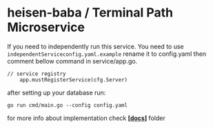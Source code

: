 # heisen-baba / Terminal Path Microservice

If you need to independently run this service. You need to use ```independentServiceconfig.yaml.example``` rename it to config.yaml then comment bellow command in service/app.go.
```
// service registry
	app.mustRegisterService(cfg.Server)
```

after setting up your database run:
```
go run cmd/main.go --config config.yaml
```

for more info about implementation check **[[docs](https://github.com/HeisenGo/heisen-baba/blob/feature/terminal-path/terminal_path/docs/terminal_path_doc.md)]** folder
